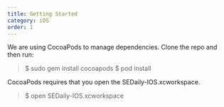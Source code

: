 ```yaml
---
title: Getting Started
category: iOS
order: 1
---
```


We are using CocoaPods to manage dependencies.
Clone the repo and then run:
>$ sudo gem install cocoapods
$ pod install


CocoaPods requires that you open the SEDaily-IOS.xcworkspace.
>$ open SEDaily-IOS.xcworkspace
